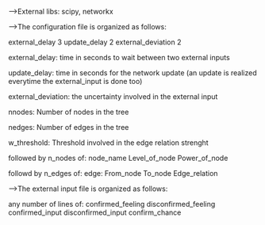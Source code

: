 -->External libs:
scipy, networkx


-->The configuration file is organized as follows:

external_delay 3
update_delay 2
external_deviation 2

external_delay: time in seconds to wait between two external inputs

update_delay: time in seconds for the network update (an update is realized everytime the external_input is done too)

external_deviation: the uncertainty involved in the external input

nnodes: Number of nodes in the tree

nedges: Number of edges in the tree

w_threshold: Threshold involved in the edge relation strenght

followed by n_nodes of:
node_name Level_of_node Power_of_node

followd by n_edges of:
edge: From_node To_node Edge_relation


-->The external input file is organized as follows:

any number of lines of:
confirmed_feeling disconfirmed_feeling confirmed_input disconfirmed_input confirm_chance
